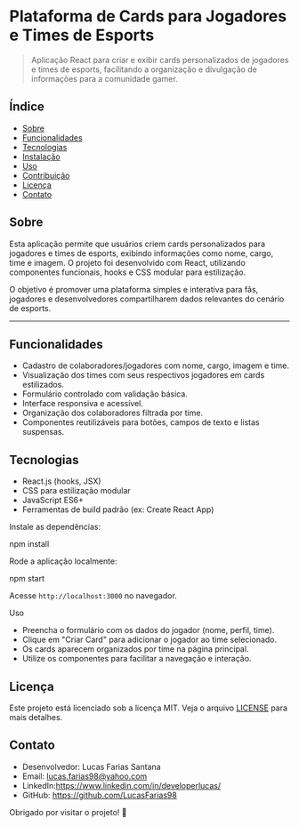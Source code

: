 # Plataforma de Cards para Jogadores e Times de Esports

> Aplicação React para criar e exibir cards personalizados de jogadores e times de esports, facilitando a organização e divulgação de informações para a comunidade gamer.



## Índice

- [Sobre](#sobre)
- [Funcionalidades](#funcionalidades)
- [Tecnologias](#tecnologias)
- [Instalação](#instalacao)
- [Uso](#uso)
- [Contribuição](#contribuicao)
- [Licença](#licenca)
- [Contato](#contato)



## Sobre

Esta aplicação permite que usuários criem cards personalizados para jogadores e times de esports, exibindo informações como nome, cargo, time e imagem. O projeto foi desenvolvido com React, utilizando componentes funcionais, hooks e CSS modular para estilização.

O objetivo é promover uma plataforma simples e interativa para fãs, jogadores e desenvolvedores compartilharem dados relevantes do cenário de esports.

---

## Funcionalidades

- Cadastro de colaboradores/jogadores com nome, cargo, imagem e time.
- Visualização dos times com seus respectivos jogadores em cards estilizados.
- Formulário controlado com validação básica.
- Interface responsiva e acessível.
- Organização dos colaboradores filtrada por time.
- Componentes reutilizáveis para botões, campos de texto e listas suspensas.



## Tecnologias

- React.js (hooks, JSX)
- CSS para estilização modular
- JavaScript ES6+
- Ferramentas de build padrão (ex: Create React App)



 Instale as dependências:


npm install


 Rode a aplicação localmente:


npm start


Acesse `http://localhost:3000` no navegador.



 Uso

- Preencha o formulário com os dados do jogador (nome, perfil, time).
- Clique em "Criar Card" para adicionar o jogador ao time selecionado.
- Os cards aparecem organizados por time na página principal.
- Utilize os componentes para facilitar a navegação e interação.




## Licença

Este projeto está licenciado sob a licença MIT. Veja o arquivo [LICENSE](LICENSE) para mais detalhes.



## Contato

- Desenvolvedor: Lucas Farias Santana  
- Email: lucas.farias98@yahoo.com
- LinkedIn:https://www.linkedin.com/in/developerlucas/
- GitHub: https://github.com/LucasFarias98


Obrigado por visitar o projeto! 🚀

